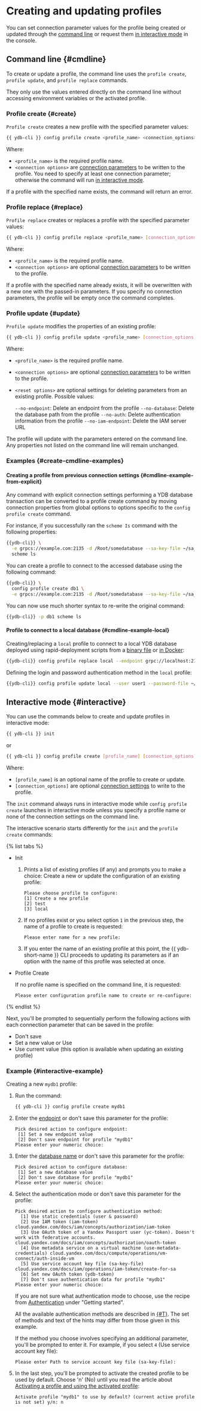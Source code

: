 # Creating and updating profiles

You can set connection parameter values for the profile being created or updated through the [command line](#cmdline) or request them [in interactive mode](#interactive) in the console.

## Command line {#cmdline}

To create or update a profile, the command line uses the `profile create`, `profile update`, and `profile replace` commands.

They only use the values entered directly on the command line without accessing environment variables or the activated profile.

### Profile create {#create}

`Profile create` creates a new profile with the specified parameter values:

```bash
{{ ydb-cli }} config profile create <profile_name> <connection_options>
```

Where:
- `<profile_name>` is the required profile name.
- `<connection options>` are [connection parameters](../../connect.md#command-line-pars) to be written to the profile. You need to specify at least one connection parameter; otherwise the command will run [in interactive mode](#interactive).

If a profile with the specified name exists, the command will return an error.

### Profile replace {#replace}

`Profile replace` creates or replaces a profile with the specified parameter values:

```bash
{{ ydb-cli }} config profile replace <profile_name> [connection_options]
```

Where:
- `<profile_name>` is the required profile name.
- `<connection options>` are optional [connection parameters](../../connect.md#command-line-pars) to be written to the profile.

If a profile with the specified name already exists, it will be overwritten with a new one with the passed-in parameters. If you specify no connection parameters, the profile will be empty once the command completes.

### Profile update {#update}

`Profile update` modifies the properties of an existing profile:

```bash
{{ ydb-cli }} config profile update <profile_name> [connection_options] [reset-options]
```

Where:
- `<profile_name>` is the required profile name.
- `<connection options>` are optional [connection parameters](../../connect.md#command-line-pars) to be written to the profile.
- `<reset options>` are optional settings for deleting parameters from an existing profile. Possible values:

   `--no-endpoint`: Delete an endpoint from the profile
   `--no-database`: Delete the database path from the profile
   `--no-auth`: Delete authentication information from the profile
   `--no-iam-endpoint`: Delete the IAM server URL

The profile will update with the parameters entered on the command line. Any properties not listed on the command line will remain unchanged.

### Examples {#create-cmdline-examples}

#### Creating a profile from previous connection settings {#cmdline-example-from-explicit}

Any command with explicit connection settings performing a YDB database transaction can be converted to a profile create command by moving connection properties from global options to options specific to the `config profile create` command.

For instance, if you successfully ran the `scheme Is` command with the following properties:

```bash
{{ydb-cli}} \
  -e grpcs://example.com:2135 -d /Root/somedatabase --sa-key-file ~/sa_key.json \
  scheme ls
```

You can create a profile to connect to the accessed database using the following command:

```bash
{{ydb-cli}} \
  config profile create db1 \
  -e grpcs://example.com:2135 -d /Root/somedatabase --sa-key-file ~/sa_key.json
```

You can now use much shorter syntax to re-write the original command:

```bash
{{ydb-cli}} -p db1 scheme ls
```

#### Profile to connect to a local database {#cmdline-example-local}

Creating/replacing a `local` profile to connect to a local YDB database deployed using rapid-deployment scripts from a [binary file](../../../../getting_started/self_hosted/ydb_local.md) or [in Docker](../../../../getting_started/self_hosted/ydb_docker.md):

```bash
{{ydb-cli}} config profile replace local --endpoint grpc://localhost:2136 --database /Root/test
```

Defining the login and password authentication method in the `local` profile:

```bash
{{ydb-cli}} config profile update local --user user1 --password-file ~/pwd.txt
```

## Interactive mode {#interactive}

You can use the commands below to create and update profiles in interactive mode:

```bash
{{ ydb-cli }} init
```

or

```bash
{{ ydb-cli }} config profile create [profile_name] [connection_options]
```

Where:
- `[profile_name]` is an optional name of the profile to create or update.
- `[connection_options]` are optional [connection settings](../../connect.md#command-line-pars) to write to the profile.

The `init` command always runs in interactive mode while `config profile create` launches in interactive mode unless you specify a profile name or none of the connection settings on the command line.

The interactive scenario starts differently for the `init` and the `profile create` commands:

{% list tabs %}

- Init

   1. Prints a list of existing profiles (if any) and prompts you to make a choice: Create a new or update the configuration of an existing profile:

      ```text
      Please choose profile to configure:
      [1] Create a new profile
      [2] test
      [3] local
      ```

   2. If no profiles exist or you select option `1` in the previous step, the name of a profile to create is requested:

      ```text
      Please enter name for a new profile:
      ```

   3. If you enter the name of an existing profile at this point, the {{ ydb-short-name }} CLI proceeds to updating its parameters as if an option with the name of this profile was selected at once.

- Profile Create

   If no profile name is specified on the command line, it is requested:
   ```text
   Please enter configuration profile name to create or re-configure:
   ```

{% endlist %}

Next, you'll be prompted to sequentially perform the following actions with each connection parameter that can be saved in the profile:

- Don't save
- Set a new value or Use <value>
- Use current value (this option is available when updating an existing profile)

### Example {#interactive-example}

Creating a new `mydb1` profile:

1. Run the command:

   ```bash
   {{ ydb-cli }} config profile create mydb1
   ```

1. Enter the [endpoint](../../../../concepts/connect.md#endpoint) or don't save this parameter for the profile:

   ```text
   Pick desired action to configure endpoint:
    [1] Set a new endpoint value
    [2] Don't save endpoint for profile "mydb1"
   Please enter your numeric choice:
   ```

1. Enter the [database name](../../../../concepts/connect.md#database) or don't save this parameter for the profile:

   ```text
   Pick desired action to configure database:
    [1] Set a new database value
    [2] Don't save database for profile "mydb1"
   Please enter your numeric choice:
   ```

1. Select the authentication mode or don't save this parameter for the profile:

   ```text
   Pick desired action to configure authentication method:
     [1] Use static credentials (user & password)
     [2] Use IAM token (iam-token) cloud.yandex.com/docs/iam/concepts/authorization/iam-token
     [3] Use OAuth token of a Yandex Passport user (yc-token). Doesn't work with federative accounts. cloud.yandex.com/docs/iam/concepts/authorization/oauth-token
     [4] Use metadata service on a virtual machine (use-metadata-credentials) cloud.yandex.com/docs/compute/operations/vm-connect/auth-inside-vm
     [5] Use service account key file (sa-key-file) cloud.yandex.com/docs/iam/operations/iam-token/create-for-sa
     [6] Set new OAuth token (ydb-token)
     [7] Don't save authentication data for profile "mydb1"
   Please enter your numeric choice:
   ```

   If you are not sure what authentication mode to choose, use the recipe from [Authentication](../../../../getting_started/auth.md) under "Getting started".

   All the available authentication methods are described in [{#T}](../../../../concepts/auth.md). The set of methods and text of the hints may differ from those given in this example.

   If the method you choose involves specifying an additional parameter, you'll be prompted to enter it. For example, if you select `4` (Use service account key file):

   ```text
   Please enter Path to service account key file (sa-key-file):
   ```

1. In the last step, you'll be prompted to activate the created profile to be used by default. Choose 'n' (No) until you read the article about [Activating a profile and using the activated profile](../activate.md):

   ```text
   Activate profile "mydb1" to use by default? (current active profile is not set) y/n: n
   ```
